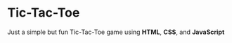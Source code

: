<h1>Tic-Tac-Toe</h1>

<p>Just a simple but fun Tic-Tac-Toe game using <b>HTML</b>, <b>CSS</b>, and <b>JavaScript</b></p>
